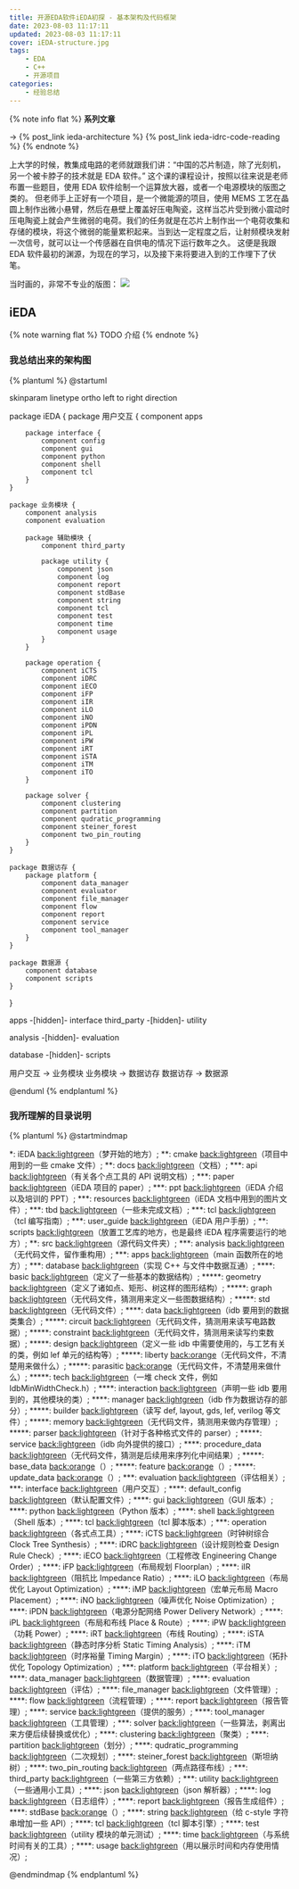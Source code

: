```yaml
---
title: 开源EDA软件iEDA初探 - 基本架构及代码框架
date: 2023-08-03 11:17:11
updated: 2023-08-03 11:17:11
cover: iEDA-structure.jpg
tags:
    - EDA
    - C++
    - 开源项目
categories:
    - 经验总结
---
```


{% note info flat %}
**系列文章**

-> {% post_link ieda-architecture %}
{% post_link ieda-idrc-code-reading %}
{% endnote %}

上大学的时候，教集成电路的老师就跟我们讲：“中国的芯片制造，除了光刻机，另一个被卡脖子的技术就是 EDA 软件。”
这个课的课程设计，按照以往来说是老师布置一些题目，使用 EDA 软件绘制一个运算放大器，或者一个电源模块的版图之类的。
但老师手上正好有一个项目，是一个微能源的项目，使用 MEMS 工艺在晶圆上制作出微小悬臂，然后在悬壁上覆盖好压电陶瓷，这样当芯片受到微小震动时压电陶瓷上就会产生微弱的电荷。我们的任务就是在芯片上制作出一个电荷收集和存储的模块，将这个微弱的能量累积起来。当到达一定程度之后，让射频模块发射一次信号，就可以让一个传感器在自供电的情况下运行数年之久。
这便是我跟 EDA 软件最初的渊源，为现在的学习，以及接下来将要进入到的工作埋下了伏笔。

当时画的，非常不专业的版图：
![](asic.jpg)

## iEDA

{% note warning flat %}
TODO 介绍
{% endnote %}

### 我总结出来的架构图

{% plantuml %}
@startuml

skinparam linetype ortho
left to right direction

package iEDA {
    package 用户交互 {
        component apps

        package interface {
            component config
            component gui
            component python
            component shell
            component tcl
        }
    }

    package 业务模块 {
        component analysis
        component evaluation

        package 辅助模块 {
            component third_party

            package utility {
                component json
                component log
                component report
                component stdBase
                component string
                component tcl
                component test
                component time
                component usage
            }
        }

        package operation {
            component iCTS
            component iDRC
            component iECO
            component iFP
            component iIR
            component iLO
            component iNO
            component iPDN
            component iPL
            component iPW
            component iRT
            component iSTA
            component iTM
            component iTO
        }

        package solver {
            component clustering
            component partition
            component qudratic_programming
            component steiner_forest
            component two_pin_routing
        }
    }

    package 数据访存 {
        package platform {
            component data_manager
            component evaluator
            component file_manager
            component flow
            component report
            component service
            component tool_manager
        }
    }

    package 数据源 {
        component database
        component scripts
    }
}

apps -[hidden]- interface
third_party -[hidden]- utility

analysis -[hidden]- evaluation

database -[hidden]- scripts

用户交互 -> 业务模块
业务模块 -> 数据访存
数据访存 -> 数据源

@enduml
{% endplantuml %}

### 我所理解的目录说明

{% plantuml %}
@startmindmap

*: iEDA 
<back:lightgreen>（梦开始的地方）</back>;
**: cmake 
<back:lightgreen>（项目中用到的一些 cmake 文件）</back>;
**: docs 
<back:lightgreen>（文档）</back>;
***: api 
<back:lightgreen>（有关各个点工具的 API 说明文档）</back>;
***: paper 
<back:lightgreen>（iEDA 项目的 paper）</back>;
***: ppt 
<back:lightgreen>（iEDA 介绍以及培训的 PPT）</back>;
***: resources 
<back:lightgreen>（iEDA 文档中用到的图片文件）</back>;
***: tbd 
<back:lightgreen>（一些未完成文档）</back>;
***: tcl 
<back:lightgreen>（tcl 编写指南）</back>;
***: user_guide 
<back:lightgreen>（iEDA 用户手册）</back>;
**: scripts 
<back:lightgreen>（放置工艺库的地方，也是最终 iEDA 程序需要运行的地方）</back>;
**: src 
<back:lightgreen>（源代码文件夹）</back>;
***: analysis 
<back:lightgreen>（无代码文件，留作重构用）</back>;
***: apps 
<back:lightgreen>（main 函数所在的地方）</back>;
***: database 
<back:lightgreen>（实现 C++ 与文件中数据互通）</back>;
****: basic 
<back:lightgreen>（定义了一些基本的数据结构）</back>;
*****: geometry 
<back:lightgreen>（定义了诸如点、矩形、树这样的图形结构）</back>;
*****: graph 
<back:lightgreen>（无代码文件，猜测用来定义一些图数据结构）</back>;
*****: std 
<back:lightgreen>（无代码文件）</back>;
****: data 
<back:lightgreen>（idb 要用到的数据类集合）</back>;
*****: circuit 
<back:lightgreen>（无代码文件，猜测用来读写电路数据）</back>;
*****: constraint 
<back:lightgreen>（无代码文件，猜测用来读写约束数据）</back>;
*****: design 
<back:lightgreen>（定义一些 idb 中需要使用的，与工艺有关的类，例如 lef 单元的结构等）</back>;
*****: liberty 
<back:orange>（无代码文件，不清楚用来做什么）</back>;
*****: parasitic 
<back:orange>（无代码文件，不清楚用来做什么）</back>;
*****: tech 
<back:lightgreen>（一堆 check 文件，例如 IdbMinWidthCheck.h）</back>;
****: interaction 
<back:lightgreen>（声明一些 idb 要用到的，其他模块的类）</back>;
****: manager 
<back:lightgreen>（idb 作为数据访存的部分）</back>;
*****: builder 
<back:lightgreen>（读写 def, layout, gds, lef, verilog 等文件）</back>;
*****: memory 
<back:lightgreen>（无代码文件，猜测用来做内存管理）</back>;
*****: parser 
<back:lightgreen>（针对于各种格式文件的 parser）</back>;
*****: service 
<back:lightgreen>（idb 向外提供的接口）</back>;
****: procedure_data 
<back:lightgreen>（无代码文件，猜测是后续用来序列化中间结果）</back>;
*****: base_data 
<back:orange>（）</back>;
*****: feature 
<back:orange>（）</back>;
*****: update_data 
<back:orange>（）</back>;
***: evaluation 
<back:lightgreen>（评估相关）</back>;
***: interface 
<back:lightgreen>（用户交互）</back>;
****: default_config 
<back:lightgreen>（默认配置文件）</back>;
****: gui 
<back:lightgreen>（GUI 版本）</back>;
****: python 
<back:lightgreen>（Python 版本）</back>;
****: shell 
<back:lightgreen>（Shell 版本）</back>;
****: tcl 
<back:lightgreen>（tcl 脚本版本）</back>;
***: operation 
<back:lightgreen>（各式点工具）</back>;
****: iCTS 
<back:lightgreen>（时钟树综合 Clock Tree Synthesis）</back>;
****: iDRC 
<back:lightgreen>（设计规则检查 Design Rule Check）</back>;
****: iECO 
<back:lightgreen>（工程修改 Engineering Change Order）</back>;
****: iFP 
<back:lightgreen>（布局规划 Floorplan）</back>;
****: iIR 
<back:lightgreen>（阻抗比 Impedance Ratio）</back>;
****: iLO 
<back:lightgreen>（布局优化 Layout Optimization）</back>;
****: iMP 
<back:lightgreen>（宏单元布局 Macro Placement）</back>;
****: iNO 
<back:lightgreen>（噪声优化 Noise Optimization）</back>;
****: iPDN 
<back:lightgreen>（电源分配网络 Power Delivery Network）</back>;
****: iPL 
<back:lightgreen>（布局和布线 Place & Route）</back>;
****: iPW 
<back:lightgreen>（功耗 Power）</back>;
****: iRT 
<back:lightgreen>（布线 Routing）</back>;
****: iSTA 
<back:lightgreen>（静态时序分析 Static Timing Analysis）</back>;
****: iTM 
<back:lightgreen>（时序裕量 Timing Margin）</back>;
****: iTO 
<back:lightgreen>（拓扑优化 Topology Optimization）</back>;
***: platform 
<back:lightgreen>（平台相关）</back>;
****: data_manager 
<back:lightgreen>（数据管理）</back>;
****: evaluation 
<back:lightgreen>（评估）</back>;
****: file_manager 
<back:lightgreen>（文件管理）</back>;
****: flow 
<back:lightgreen>（流程管理）</back>;
****: report 
<back:lightgreen>（报告管理）</back>;
****: service 
<back:lightgreen>（提供的服务）</back>;
****: tool_manager 
<back:lightgreen>（工具管理）</back>;
***: solver 
<back:lightgreen>（一些算法，剥离出来方便后续替换或优化）</back>;
****: clustering 
<back:lightgreen>（聚类）</back>;
****: partition 
<back:lightgreen>（划分）</back>;
****: qudratic_programming 
<back:lightgreen>（二次规划）</back>;
****: steiner_forest 
<back:lightgreen>（斯坦纳树）</back>;
****: two_pin_routing 
<back:lightgreen>（两点路径布线）</back>;
***: third_party 
<back:lightgreen>（一些第三方依赖）</back>;
***: utility 
<back:lightgreen>（一些通用小工具）</back>;
****: json 
<back:lightgreen>（json 解析器）</back>;
****: log 
<back:lightgreen>（日志组件）</back>;
****: report 
<back:lightgreen>（报告生成组件）</back>;
****: stdBase 
<back:orange>（）</back>;
****: string 
<back:lightgreen>（给 c-style 字符串增加一些 API）</back>;
****: tcl 
<back:lightgreen>（tcl 脚本引擎）</back>;
****: test 
<back:lightgreen>（utility 模块的单元测试）</back>;
****: time 
<back:lightgreen>（与系统时间有关的工具）</back>;
****: usage 
<back:lightgreen>（用以展示时间和内存使用情况）</back>;

@endmindmap
{% endplantuml %}
